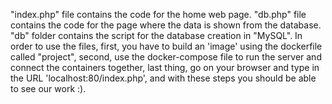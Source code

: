 
"index.php" file contains the code for the home web page. "db.php" file contains the code for the page where the data is shown from the database. "db" folder contains the script for the database creation in "MySQL". In order to use the files, first, you have to build an 'image' using the dockerfile called "project", second, use the docker-compose file to run the server and connect the containers together, last thing, go on your browser and type in the URL 'localhost:80/index.php', and with these steps you should be able to see our work :).
